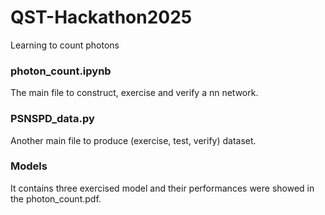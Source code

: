 # QST-Hackathon2025
Learning to count photons
### photon_count.ipynb
The main file to construct, exercise and verify a nn network.
### PSNSPD_data.py
Another main file to produce (exercise, test, verify) dataset.
### Models 
It contains three exercised model and their performances were showed in the photon_count.pdf.
